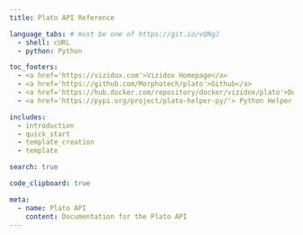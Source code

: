 ```yaml
---
title: Plato API Reference

language_tabs: # must be one of https://git.io/vQNgJ
  - shell: cURL
  - python: Python

toc_footers:
  - <a href='https://vizidox.com'>Vizidox Homepage</a>
  - <a href='https://github.com/Morphotech/plato'>Github</a>
  - <a href='https://hub.docker.com/repository/docker/vizidox/plato'>Docker Image</a>
  - <a href='https://pypi.org/project/plato-helper-py/'> Python Helper Library</a>

includes:
  - introduction
  - quick_start
  - template_creation
  - template

search: true

code_clipboard: true

meta:
  - name: Plato API
    content: Documentation for the Plato API
---
```

